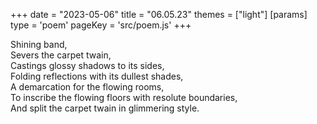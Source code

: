 +++
date = "2023-05-06"
title = "06.05.23"
themes = ["light"]
[params]
  type = 'poem'
  pageKey = 'src/poem.js'
+++

Shining band,  
Severs the carpet twain,  
Castings glossy shadows to its sides,  
Folding reflections with its dullest shades,  
A demarcation for the flowing rooms,  
To inscribe the flowing floors with resolute boundaries,  
And split the carpet twain in glimmering style.
